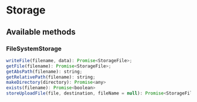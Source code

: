 # Storage

## Available methods

### FileSystemStorage

```javascript
writeFile(filename, data): Promise<StorageFile>;
getFile(filename): Promise<StorageFile>;
getAbsPath(filename): string;
getRelativePath(filename): string;
makeDirectory(directory): Promise<any>
exists(filename): Promise<boolean>
storeUploadFile(file, destination, fileName = null): Promise<StorageFile>
```
